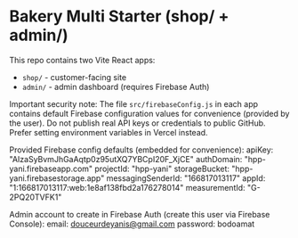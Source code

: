 # Bakery Multi Starter (shop/ + admin/)

This repo contains two Vite React apps:
- `shop/` - customer-facing site
- `admin/` - admin dashboard (requires Firebase Auth)

Important security note: The file `src/firebaseConfig.js` in each app contains default Firebase configuration values for convenience (provided by the user). Do not publish real API keys or credentials to public GitHub. Prefer setting environment variables in Vercel instead.

Provided Firebase config defaults (embedded for convenience):
apiKey: "AIzaSyBvmJhGaAqtp0z95utXQ7YBCpI20F_XjCE"
authDomain: "hpp-yani.firebaseapp.com"
projectId: "hpp-yani"
storageBucket: "hpp-yani.firebasestorage.app"
messagingSenderId: "166817013117"
appId: "1:166817013117:web:1e8af138fbd2a176278014"
measurementId: "G-2PQ20TVFK1"

Admin account to create in Firebase Auth (create this user via Firebase Console):
email: douceurdeyanis@gmail.com
password: bodoamat
